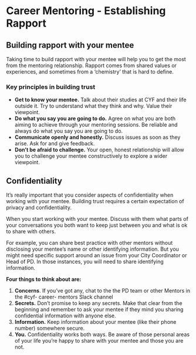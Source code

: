 # Career Mentoring - Establishing Rapport

## **Building rapport with your mentee**

Taking time to build rapport with your mentee will help you to get the most from the mentoring relationship. Rapport comes from shared values or experiences, and sometimes from a ‘chemistry’ that is hard to define. 



### **Key principles in building trust**

* **Get to know your mentee.**  Talk about their studies at CYF and their life outside it.  Try to understand what they think and why.  Value their viewpoint.
* **Do what you say you are going to do.**  Agree on what you are both aiming to achieve through your mentoring sessions.  Be reliable and always do what you say you are going to do.
* **Communicate openly and honestly.**  Discuss issues as soon as they arise.  Ask for and give feedback.
* **Don’t be afraid to challenge.**  Your open, honest relationship will allow you to challenge your mentee constructively to explore a wider viewpoint.

## **Confidentiality**

It’s really important that you consider aspects of confidentiality when working with your mentee. Building trust requires a certain expectation of privacy and confidentiality. 

When you start working with your mentee. Discuss with them what parts of your conversations you both want to keep just between you and what is ok to share with others. 

For example, you can share best practice with other mentors without disclosing your mentee’s name or other identifying information. But you might need specific support around an issue from your City Coordinator or Head of PD. In those instances, you will need to share identifying information.

**Four things to think about are:**

1. **Concerns**. If you’ve got any, chat to the the PD team or other Mentors in the \#cyf- career- mentors Slack channel
2. **Secrets.** Don’t promise to keep any secrets.  Make that clear from the beginning and remember to ask your mentee if they mind you sharing confidential information with anyone else.
3. **Information.** Keep information about your mentee \(like their phone number\) somewhere secure.  
4. **You.**  Confidentiality works both ways.  Be aware of those personal areas of your life you’re happy to share with your mentee and those you are not.

